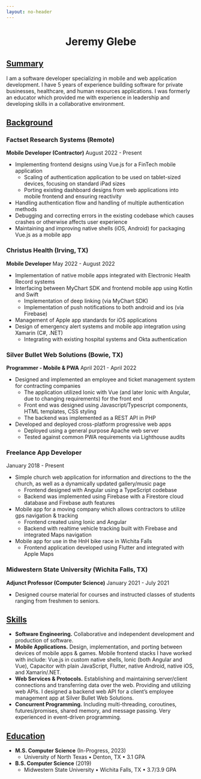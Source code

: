 ```yaml
---
layout: no-header
---
```


<style>
  h1 {
    /* center, bold h1 headers */
    text-align: center;
    font-weight: bold;
  }
  h2 {
    /* underline and bold h2 headers */
    text-decoration: underline;
    font-weight: bold;
  }
  h3 {
    /* bold h3 headers */
    font-weight: bold;
  }
</style>

# Jeremy Glebe

## Summary
I am a software developer specializing in mobile and web application development. I have 5 years of experience building software for private businesses, healthcare, and human resources applications. I was formerly an educator which provided me with experience in leadership and developing skills in a collaborative environment.

## Background

### Factset Research Systems (Remote)
**Mobile Developer (Contractor)** August 2022 - Present
- Implementing frontend designs using Vue.js for a FinTech mobile application
  - Scaling of authentication application to be used on tablet-sized devices, focusing on standard iPad sizes
  - Porting existing dashboard designs from web applications into mobile frontend and ensuring reactivity
- Handling authentication flow and handling of multiple authentication methods
- Debugging and correcting errors in the existing codebase which causes crashes or otherwise affects user experience
- Maintaining and improving native shells (iOS, Android) for packaging Vue.js as a mobile app

### Christus Health (Irving, TX)
**Mobile Developer** May 2022 - August 2022
- Implementation of native mobile apps integrated with Electronic Health Record systems
- Interfacing between MyChart SDK and frontend mobile app using Kotlin and Swift
  - Implementation of deep linking (via MyChart SDK)
  - Implementation of push notifications to both android and ios (via Firebase)
- Management of Apple app standards for iOS applications
- Design of emergency alert systems and mobile app integration using Xamarin (C#, .NET)
  - Integrating with existing hospital systems and Okta authentication

### Silver Bullet Web Solutions (Bowie, TX)
**Programmer - Mobile & PWA** April 2021 - April 2022
- Designed and implemented an employee and ticket management system for contracting companies
  - The application utilized Ionic with Vue (and later Ionic with Angular, due to changing
requirements) for the front end
  - Front end was designed using Javascript/Typescript components, HTML templates, CSS styling
  - The backend was implemented as a REST API in PHP
- Developed and deployed cross-platform progressive web apps
  - Deployed using a general purpose Apache web server
  - Tested against common PWA requirements via Lighthouse audits

### Freelance App Developer
January 2018 - Present
- Simple church web application for information and directions to the the church, as well as a dynamically
updated gallery/music page
  - Frontend designed with Angular using a TypeScript codebase
  - Backend was implemented using Firebase with a Firestore cloud database and Firebase auth
features
- Mobile app for a moving company which allows contractors to utilize gps navigation & tracking
  - Frontend created using Ionic and Angular
  - Backend with realtime vehicle tracking built with Firebase and integrated Maps navigation
- Mobile app for use in the HnH bike race in Wichita Falls
  - Frontend application developed using Flutter and integrated with Apple Maps

### Midwestern State University (Wichita Falls, TX)
**Adjunct Professor (Computer Science)** January 2021 - July 2021
- Designed course material for courses and instructed classes of students ranging from freshmen to seniors.

## Skills
- **Software Engineering.** Collaborative and independent development and production of software.
- **Mobile Applications.** Design, implementation, and porting between devices of mobile apps & games.
Mobile frontend stacks I have worked with include: Vue.js in custom native shells, Ionic (both Angular
and Vue), Capacitor with plain JavaScript, Flutter, native Android, native iOS, and Xamarin/.NET.
- **Web Services & Protocols.** Establishing and maintaining server/client connections and transferring data
over the web. Providing and utilizing web APIs. I designed a backend web API for a client’s employee
management app at Silver Bullet Web Solutions.
- **Concurrent Programming.** Including multi-threading, coroutines, futures/promises, shared memory,
and message passing. Very experienced in event-driven programming.

## Education
- **M.S. Computer Science** (In-Progress, 2023)
  - University of North Texas • Denton, TX • 3.1 GPA
- **B.S. Computer Science** (2019)
  - Midwestern State University • Wichita Falls, TX • 3.7/3.9 GPA